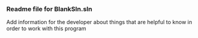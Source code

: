 ### Readme file for BlankSln.sln

Add information for the developer about things that are helpful to know in order to work with this program